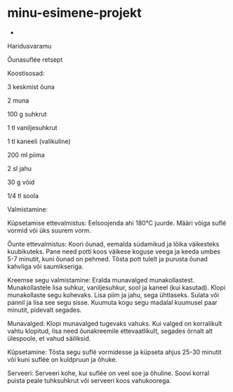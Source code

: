 # minu-esimene-projekt
-
Haridusvaramu


Õunasuflée retsept

Koostisosad:

3 keskmist õuna

2 muna

100 g suhkrut

1 tl vaniljesuhkrut

1 tl kaneeli (valikuline)

200 ml piima

2 sl jahu

30 g võid

1/4 tl soola

Valmistamine:

Küpsetamise ettevalmistus: Eelsoojenda ahi 180°C juurde. Määri võiga suflé vormid või üks suurem vorm.

Õunte ettevalmistus: Koori õunad, eemalda südamikud ja lõika väikesteks kuubikuteks. Pane need potti koos väikese koguse veega ja keeda umbes 5-7 minutit, kuni õunad on pehmed. Tõsta pott tulelt ja purusta õunad kahvliga või saumikseriga.

Kreemse segu valmistamine: Eralda munavalged munakollastest. Munakollastele lisa suhkur, vaniljesuhkur, sool ja kaneel (kui kasutad). Klopi munakollaste segu kohevaks. Lisa piim ja jahu, sega ühtlaseks. Sulata või pannil ja lisa see segu sisse. Kuumuta kogu segu madalal kuumusel paar minutit, pidevalt segades.

Munavalged: Klopi munavalged tugevaks vahuks. Kui valged on korralikult vahtu klopitud, lisa need õunakreemile ettevaatlikult, segades õrnalt alt ülespoole, et vahud säiliksid.

Küpsetamine: Tõsta segu suflé vormidesse ja küpseta ahjus 25-30 minutit või kuni suflée on kuldpruun ja õhuke.

Serveeri: Serveeri kohe, kui suflée on veel soe ja õhuline. Soovi korral puista peale tuhksuhkrut või serveeri koos vahukoorega.
